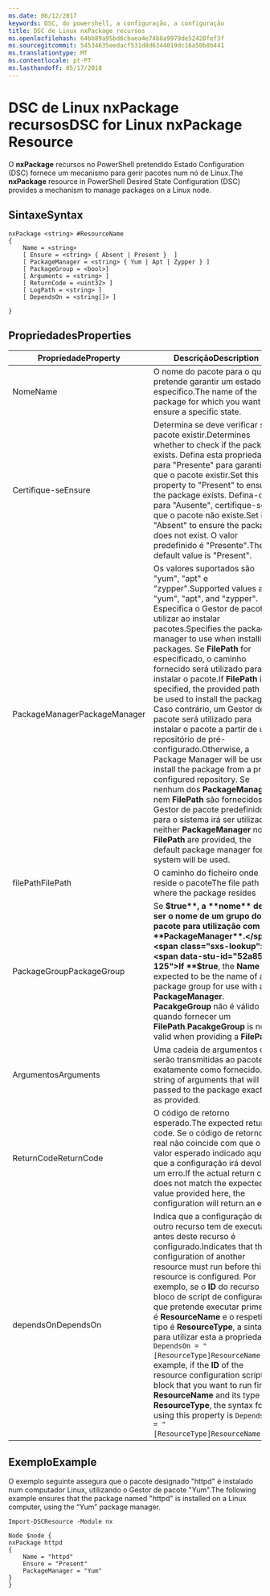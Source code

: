 ```yaml
---
ms.date: 06/12/2017
keywords: DSC, do powershell, a configuração, a configuração
title: DSC de Linux nxPackage recursos
ms.openlocfilehash: 64bb89a95bd6cbaea4e74b8a9979de52428fef3f
ms.sourcegitcommit: 54534635eedacf531d8d6344019dc16a50b8b441
ms.translationtype: MT
ms.contentlocale: pt-PT
ms.lasthandoff: 05/17/2018
---
```

# <a name="dsc-for-linux-nxpackage-resource"></a><span data-ttu-id="52a85-103">DSC de Linux nxPackage recursos</span><span class="sxs-lookup"><span data-stu-id="52a85-103">DSC for Linux nxPackage Resource</span></span>

<span data-ttu-id="52a85-104">O **nxPackage** recursos no PowerShell pretendido Estado Configuration (DSC) fornece um mecanismo para gerir pacotes num nó de Linux.</span><span class="sxs-lookup"><span data-stu-id="52a85-104">The **nxPackage** resource in PowerShell Desired State Configuration (DSC) provides a mechanism to manage packages on a Linux node.</span></span>

## <a name="syntax"></a><span data-ttu-id="52a85-105">Sintaxe</span><span class="sxs-lookup"><span data-stu-id="52a85-105">Syntax</span></span>

```
nxPackage <string> #ResourceName
{
    Name = <string>
    [ Ensure = <string> { Absent | Present }  ]
    [ PackageManager = <string> { Yum | Apt | Zypper } ]
    [ PackageGroup = <bool>]
    [ Arguments = <string> ]
    [ ReturnCode = <uint32> ]
    [ LogPath = <string> ]
    [ DependsOn = <string[]> ]

}
```

## <a name="properties"></a><span data-ttu-id="52a85-106">Propriedades</span><span class="sxs-lookup"><span data-stu-id="52a85-106">Properties</span></span>

|  <span data-ttu-id="52a85-107">Propriedade</span><span class="sxs-lookup"><span data-stu-id="52a85-107">Property</span></span> |  <span data-ttu-id="52a85-108">Descrição</span><span class="sxs-lookup"><span data-stu-id="52a85-108">Description</span></span> |
|---|---|
| <span data-ttu-id="52a85-109">Nome</span><span class="sxs-lookup"><span data-stu-id="52a85-109">Name</span></span>| <span data-ttu-id="52a85-110">O nome do pacote para o qual pretende garantir um estado específico.</span><span class="sxs-lookup"><span data-stu-id="52a85-110">The name of the package for which you want to ensure a specific state.</span></span>|
| <span data-ttu-id="52a85-111">Certifique-se</span><span class="sxs-lookup"><span data-stu-id="52a85-111">Ensure</span></span>| <span data-ttu-id="52a85-112">Determina se deve verificar se o pacote existir.</span><span class="sxs-lookup"><span data-stu-id="52a85-112">Determines whether to check if the package exists.</span></span> <span data-ttu-id="52a85-113">Defina esta propriedade para "Presente" para garantir que o pacote existir.</span><span class="sxs-lookup"><span data-stu-id="52a85-113">Set this property to "Present" to ensure the package exists.</span></span> <span data-ttu-id="52a85-114">Defina-o para "Ausente", certifique-se de que o pacote não existe.</span><span class="sxs-lookup"><span data-stu-id="52a85-114">Set it to "Absent" to ensure the package does not exist.</span></span> <span data-ttu-id="52a85-115">O valor predefinido é "Presente".</span><span class="sxs-lookup"><span data-stu-id="52a85-115">The default value is "Present".</span></span>|
| <span data-ttu-id="52a85-116">PackageManager</span><span class="sxs-lookup"><span data-stu-id="52a85-116">PackageManager</span></span>| <span data-ttu-id="52a85-117">Os valores suportados são "yum", "apt" e "zypper".</span><span class="sxs-lookup"><span data-stu-id="52a85-117">Supported values are "yum", "apt", and "zypper".</span></span> <span data-ttu-id="52a85-118">Especifica o Gestor de pacotes a utilizar ao instalar pacotes.</span><span class="sxs-lookup"><span data-stu-id="52a85-118">Specifies the package manager to use when installing packages.</span></span> <span data-ttu-id="52a85-119">Se **FilePath** for especificado, o caminho fornecido será utilizado para instalar o pacote.</span><span class="sxs-lookup"><span data-stu-id="52a85-119">If **FilePath** is specified, the provided path will be used to install the package.</span></span> <span data-ttu-id="52a85-120">Caso contrário, um Gestor de pacote será utilizado para instalar o pacote a partir de um repositório de pré-configurado.</span><span class="sxs-lookup"><span data-stu-id="52a85-120">Otherwise, a Package Manager will be used to install the package from a pre-configured repository.</span></span> <span data-ttu-id="52a85-121">Se nenhum dos **PackageManager** nem **FilePath** são fornecidos, o Gestor de pacote predefinido para o sistema irá ser utilizado.</span><span class="sxs-lookup"><span data-stu-id="52a85-121">If neither **PackageManager** nor **FilePath** are provided, the default package manager for the system will be used.</span></span>|
| <span data-ttu-id="52a85-122">filePath</span><span class="sxs-lookup"><span data-stu-id="52a85-122">FilePath</span></span>| <span data-ttu-id="52a85-123">O caminho do ficheiro onde reside o pacote</span><span class="sxs-lookup"><span data-stu-id="52a85-123">The file path where the package resides</span></span>|
| <span data-ttu-id="52a85-124">PackageGroup</span><span class="sxs-lookup"><span data-stu-id="52a85-124">PackageGroup</span></span>| <span data-ttu-id="52a85-125">Se **$true**, a **nome** deve ser o nome de um grupo do pacote para utilização com um **PackageManager**.</span><span class="sxs-lookup"><span data-stu-id="52a85-125">If **$true**, the **Name** is expected to be the name of a package group for use with a **PackageManager**.</span></span> <span data-ttu-id="52a85-126">**PacakgeGroup** não é válido quando fornecer um **FilePath**.</span><span class="sxs-lookup"><span data-stu-id="52a85-126">**PacakgeGroup** is not valid when providing a **FilePath**.</span></span>|
| <span data-ttu-id="52a85-127">Argumentos</span><span class="sxs-lookup"><span data-stu-id="52a85-127">Arguments</span></span>| <span data-ttu-id="52a85-128">Uma cadeia de argumentos que serão transmitidas ao pacote exatamente como fornecido.</span><span class="sxs-lookup"><span data-stu-id="52a85-128">A string of arguments that will be passed to the package exactly as provided.</span></span>|
| <span data-ttu-id="52a85-129">ReturnCode</span><span class="sxs-lookup"><span data-stu-id="52a85-129">ReturnCode</span></span>| <span data-ttu-id="52a85-130">O código de retorno esperado.</span><span class="sxs-lookup"><span data-stu-id="52a85-130">The expected return code.</span></span> <span data-ttu-id="52a85-131">Se o código de retorno de real não coincide com que o valor esperado indicado aqui, que a configuração irá devolver um erro.</span><span class="sxs-lookup"><span data-stu-id="52a85-131">If the actual return code does not match the expected value provided here, the configuration will return an error.</span></span>|
| <span data-ttu-id="52a85-132">dependsOn</span><span class="sxs-lookup"><span data-stu-id="52a85-132">DependsOn</span></span> | <span data-ttu-id="52a85-133">Indica que a configuração de outro recurso tem de executar antes deste recurso é configurado.</span><span class="sxs-lookup"><span data-stu-id="52a85-133">Indicates that the configuration of another resource must run before this resource is configured.</span></span> <span data-ttu-id="52a85-134">Por exemplo, se o **ID** do recurso de bloco de script de configuração que pretende executar primeiro é **ResourceName** e o respetivo tipo é **ResourceType**, a sintaxe para utilizar esta a propriedade é `DependsOn = "[ResourceType]ResourceName"`.</span><span class="sxs-lookup"><span data-stu-id="52a85-134">For example, if the **ID** of the resource configuration script block that you want to run first is **ResourceName** and its type is **ResourceType**, the syntax for using this property is `DependsOn = "[ResourceType]ResourceName"`.</span></span>|

## <a name="example"></a><span data-ttu-id="52a85-135">Exemplo</span><span class="sxs-lookup"><span data-stu-id="52a85-135">Example</span></span>

<span data-ttu-id="52a85-136">O exemplo seguinte assegura que o pacote designado "httpd" é instalado num computador Linux, utilizando o Gestor de pacote "Yum".</span><span class="sxs-lookup"><span data-stu-id="52a85-136">The following example ensures that the package named "httpd" is installed on a Linux computer, using the “Yum” package manager.</span></span>

```
Import-DSCResource -Module nx

Node $node {
nxPackage httpd
{
    Name = "httpd"
    Ensure = "Present"
    PackageManager = "Yum"
}
}
```